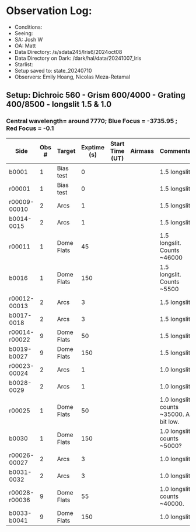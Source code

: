 # Observation Log:

* Conditions: 
* Seeing: 
* SA: Josh W
* OA: Matt
* Data Directory: /s/sdata245/lris6/2024oct08
* Data Directory on Dark: /dark/hal/data/20241007_lris
* Starlist: 
* Setup saved to: state_20240710
* Observers: Emily Hoang, Nicolas Meza-Retamal

## Setup: Dichroic 560 - Grism 600/4000 - Grating 400/8500 - longslit 1.5 & 1.0 
### Central wavelength= around 7770; Blue Focus = -3735.95 ; Red Focus = -0.1

| Side | Obs #     | Target    | Exptime (s) | Start Time (UT) | Airmass | Comments                                                   |
|------|-----------|-----------|-------------|-----------------|---------|------------------------------------------------------------|
|b0001|1|Bias test        |0| ||1.5 longslit
|r00001|1|Bias test        |0| ||1.5 longslit
|r00009-00010|2|Arcs        |1| ||1.5 longslit
|b0014-0015|2|Arcs        |1| ||1.5 longslit
|r00011|1|Dome Flats        |45| ||1.5 longslit. Counts ~46000
|b0016|1|Dome Flats        |150| ||1.5 longslit. Counts ~5500
|r00012-00013|2|Arcs        |3| ||1.5 longslit|
|b0017-0018|2|Arcs        |3| ||1.5 longslit|
|r00014-r00022|9|Dome Flats        |50| ||1.5 longslit | 
|b0019-b0027|9|Dome Flats        |150| ||1.5 longslit |  
|r00023-00024|2|Arcs        |1| ||1.0 longslit|
|b0028-0029|2|Arcs        |1| ||1.0 longslit|
|r00025|1|Dome Flats        |50| ||1.0 longslit counts ~35000. A bit low. 
|b0030|1|Dome Flats        |150| ||1.0 longslit  counts ~5000?
|r00026-00027|2|Arcs        |3| ||1.0 longslit
|b0031-0032|2|Arcs        |3| ||1.0 longslit
|r00028-r00036|9|Dome Flats        |55| ||1.0 longslit  counts ~40000.
|b0033-b0041|9|Dome Flats        |150| ||1.0 longslit  
